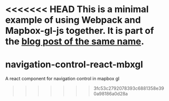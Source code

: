 <<<<<<< HEAD
This is a minimal example of using Webpack and Mapbox-gl-js together. It
is part of the [blog post of the same
name](https://mikewilliamson.wordpress.com/2016/02/24/using-mapbox-gl-and-webpack-together/).
=======
# navigation-control-react-mbxgl
A react component for navigation control in mapbox gl
>>>>>>> 3fc53c2792078393c6881358e390a98186a0d28a
